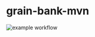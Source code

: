 # grain-bank-mvn
![example workflow](https://github.com/Marcin59/grain-bank-mvn/actions/workflows/ci.yml/badge.svg)
